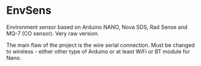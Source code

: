# EnvSens
Environment sensor based on Arduino NANO, Nova SDS, Rad Sense and MQ-7 (CO sensor).
Very raw version.

The main flaw of the project is the wire serial connection. 
Must be changed to wireless - either other type of Arduino or at least WiFi or BT module for Nano.